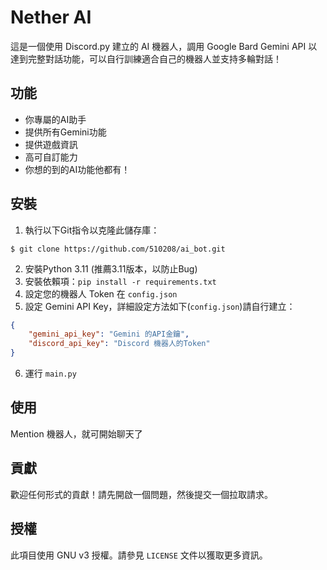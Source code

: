 # Nether AI

這是一個使用 Discord.py 建立的 AI 機器人，調用 Google Bard Gemini API 以達到完整對話功能，可以自行訓練適合自己的機器人並支持多輪對話！

## 功能

- 你專屬的AI助手
- 提供所有Gemini功能
- 提供遊戲資訊
- 高可自訂能力
- 你想的到的AI功能他都有！

## 安裝

1. 執行以下Git指令以克隆此儲存庫：
```shell
$ git clone https://github.com/510208/ai_bot.git
```
2. 安裝Python 3.11 (推薦3.11版本，以防止Bug)
3. 安裝依賴項：`pip install -r requirements.txt`
4. 設定您的機器人 Token 在 `config.json`
5. 設定 Gemini API Key，詳細設定方法如下(`config.json`)請自行建立：
```json
{
    "gemini_api_key": "Gemini 的API金鑰",
    "discord_api_key": "Discord 機器人的Token"
}
```
6. 運行 `main.py`

## 使用

Mention 機器人，就可開始聊天了

## 貢獻

歡迎任何形式的貢獻！請先開啟一個問題，然後提交一個拉取請求。

## 授權

此項目使用 GNU v3 授權。請參見 `LICENSE` 文件以獲取更多資訊。
